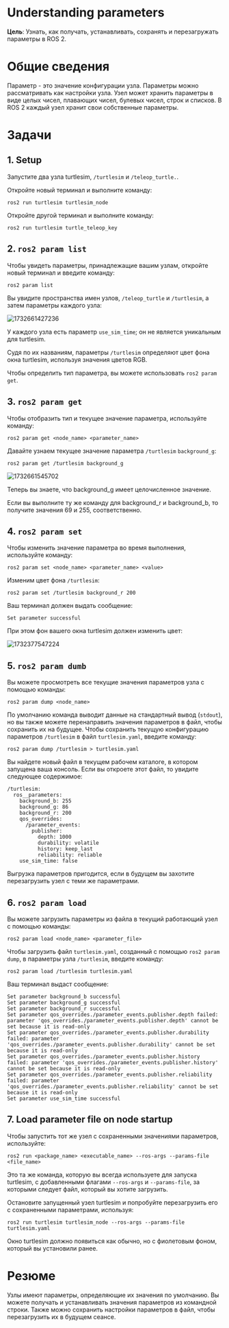 # Understanding parameters

**Цель**: Узнать, как получать, устанавливать, сохранять и перезагружать параметры в ROS 2.

# Общие сведения

Параметр - это значение конфигурации узла. Параметры можно рассматривать как настройки узла.
Узел может хранить параметры в виде целых чисел, плавающих чисел, булевых чисел, строк и списков. В ROS 2 каждый узел хранит свои собственные параметры.

# Задачи

## 1. Setup

Запустите два узла turtlesim, `/turtlesim` и `/teleop_turtle.`.

Откройте новый терминал и выполните команду:

```shell
ros2 run turtlesim turtlesim_node
```

Откройте другой терминал и выполните команду:

```shell
ros2 run turtlesim turtle_teleop_key
```

## 2. `ros2 param list`

Чтобы увидеть параметры, принадлежащие вашим узлам, откройте новый терминал и введите команду:

```shell
ros2 param list
```

Вы увидите пространства имен узлов, `/teleop_turtle` и `/turtlesim`, а затем параметры каждого узла:

![1732661427236](image/Understandingparameters/1732661427236.png)

У каждого узла есть параметр `use_sim_time`; он не является уникальным для turtlesim.

Судя по их названиям, параметры `/turtlesim` определяют цвет фона окна turtlesim, используя значения цветов RGB.

Чтобы определить тип параметра, вы можете использовать `ros2 param get`.

## 3. `ros2 param get`

Чтобы отобразить тип и текущее значение параметра, используйте команду:

```shell
ros2 param get <node_name> <parameter_name>
```

Давайте узнаем текущее значение параметра `/turtlesim` `background_g`:

```
ros2 param get /turtlesim background_g
```

![1732661545702](image/Understandingparameters/1732661545702.png)

Теперь вы знаете, что background_g имеет целочисленное значение.

Если вы выполните ту же команду для background_r и background_b, то получите значения 69 и 255, соответственно.

## 4. `ros2 param set`

Чтобы изменить значение параметра во время выполнения, используйте команду:

```shell
ros2 param set <node_name> <parameter_name> <value>
```

Изменим цвет фона `/turtlesim`:

```shell
ros2 param set /turtlesim background_r 200
```

Ваш терминал должен выдать сообщение:

```shell
Set parameter successful
```

При этом фон вашего окна turtlesim должен изменить цвет:

![1732377547224](image/Understandingparameters/1732377547224.png)

## 5. `ros2 param dumb`

Вы можете просмотреть все текущие значения параметров узла с помощью команды:

```shell
ros2 param dump <node_name>
```

По умолчанию команда выводит данные на стандартный вывод (`stdout`), но вы также можете перенаправить значения параметров в файл, чтобы сохранить их на будущее. Чтобы сохранить текущую конфигурацию параметров `/turtlesim` в файл `turtlesim.yaml`, введите команду:

```shell
ros2 param dump /turtlesim > turtlesim.yaml
```

Вы найдете новый файл в текущем рабочем каталоге, в котором запущена ваша консоль. Если вы откроете этот файл, то увидите следующее содержимое:

```shell
/turtlesim:
  ros__parameters:
    background_b: 255
    background_g: 86
    background_r: 200
    qos_overrides:
      /parameter_events:
        publisher:
          depth: 1000
          durability: volatile
          history: keep_last
          reliability: reliable
    use_sim_time: false
```

Выгрузка параметров пригодится, если в будущем вы захотите перезагрузить узел с теми же параметрами.

## 6. `ros2 param load`

Вы можете загрузить параметры из файла в текущий работающий узел с помощью команды:

```shell
ros2 param load <node_name> <parameter_file>
```

Чтобы загрузить файл `turtlesim.yaml`, созданный с помощью `ros2 param dump`, в параметры узла `/turtlesim`, введите команду:

```shell
ros2 param load /turtlesim turtlesim.yaml
```

Ваш терминал выдаст сообщение:

```shell
Set parameter background_b successful
Set parameter background_g successful
Set parameter background_r successful
Set parameter qos_overrides./parameter_events.publisher.depth failed: parameter 'qos_overrides./parameter_events.publisher.depth' cannot be set because it is read-only
Set parameter qos_overrides./parameter_events.publisher.durability failed: parameter 'qos_overrides./parameter_events.publisher.durability' cannot be set because it is read-only
Set parameter qos_overrides./parameter_events.publisher.history failed: parameter 'qos_overrides./parameter_events.publisher.history' cannot be set because it is read-only
Set parameter qos_overrides./parameter_events.publisher.reliability failed: parameter 'qos_overrides./parameter_events.publisher.reliability' cannot be set because it is read-only
Set parameter use_sim_time successful
```

## 7. Load parameter file on node startup

Чтобы запустить тот же узел с сохраненными значениями параметров, используйте:

```shell
ros2 run <package_name> <executable_name> --ros-args --params-file <file_name>
```

Это та же команда, которую вы всегда используете для запуска turtlesim, с добавленными флагами `--ros-args` и `--params-file`, за которыми следует файл, который вы хотите загрузить.

Остановите запущенный узел turtlesim и попробуйте перезагрузить его с сохраненными параметрами, используя:

```shell
ros2 run turtlesim turtlesim_node --ros-args --params-file turtlesim.yaml
```

Окно turtlesim должно появиться как обычно, но с фиолетовым фоном, который вы установили ранее.

# Резюме

Узлы имеют параметры, определяющие их значения по умолчанию. Вы можете получать и устанавливать значения параметров из командной строки. Также можно сохранить настройки параметров в файл, чтобы перезагрузить их в будущем сеансе.
